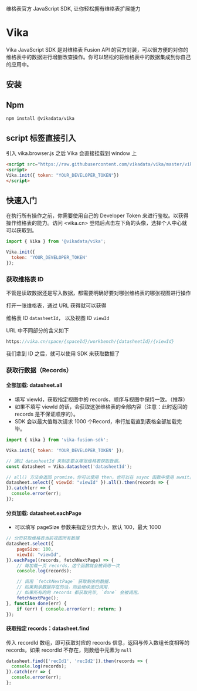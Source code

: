 维格表官方 JavaScript SDK, 让你轻松拥有维格表扩展能力

# Vika
Vika JavaScript SDK 是对维格表 Fusion API 的官方封装，可以很方便的对你的维格表中的数据进行增删改查操作。你可以轻松的将维格表中的数据集成到你自己的应用中。

## 安装

## Npm
```
npm install @vikadata/vika
```

## script 标签直接引入
引入 vika.browser.js 之后 Vika 会直接挂载到 window 上
```html
<script src="https://raw.githubusercontent.com/vikadata/vika/master/vika.browser.js"></script>
<script>
Vika.init({ token: "YOUR_DEVELOPER_TOKEN"})
</script>
```

## 快速入门
在执行所有操作之前，你需要使用自己的 Developer Token 来进行鉴权。以获得操作维格表的能力。访问 <vika.cn> 登陆后点击左下角的头像，选择个人中心就可以获取到。

```jsx
import { Vika } from '@vikadata/vika';

Vika.init({
  token: 'YOUR_DEVELOPER_TOKEN'
});
```

### 获取维格表 ID

不管是读取数据还是写入数据，都需要明确好要对哪张维格表的哪张视图进行操作

打开一张维格表，通过 URL 获得就可以获得

维格表 ID `datasheetId`， 以及视图 ID `viewId`

URL 中不同部分的含义如下

```jsx
https://vika.cn/space/{spaceId}/workbench/{datasheetId}/{viewId}
```

我们拿到 ID 之后，就可以使用 SDK 来获取数据了

### 获取行数据（Records）

#### 全部加载: datasheet.all

* 填写 viewId，获取指定视图中的 records，顺序与视图中保持一致。（推荐）
* 如果不填写 viewId 的话，会获取这张维格表的全部内容（注意：此时返回的 records 是不保证顺序的）。
* SDK 会以最大值每次请求 1000 个Record，串行加载直到表格全部加载完毕。

```jsx
import { Vika } from 'vika-fusion-sdk';

Vika.init({ token: 'YOUR_DEVELOPER_TOKEN' });

// 通过 datasheetId 来制定要从哪张维格表获取数据。
const datasheet = Vika.datasheet('datasheetId');

// all() 方法会返回 promise，你可以使用 then，也可以在 async 函数中使用 await。
datasheet.select({ viewId: "viewId" }).all().then(records => {
}).catch(err => {
  console.error(err);
});
```

#### 分页加载: datasheet.eachPage

* 可以填写 pageSize 参数来指定分页大小，默认 100，最大 1000

```jsx
// 分页获取维格表当前视图所有数据
datasheet.select({
    pageSize: 100,
    viewId: "viewId",
}).eachPage((records, fetchNextPage) => {
    // 每加载一页 records，这个函数就会被调用一次
    console.log(records);

    // 调用 `fetchNextPage` 获取剩余的数据.
    // 如果剩余数据存在的话，则会继续递归调用.
    // 如果所有的的 records 都获取完毕, `done` 会被调用。
    fetchNextPage();
}, function done(err) {
    if (err) { console.error(err); return; }
});
```

#### 获取指定 records：datasheet.find

传入 recordId 数组，即可获取对应的 records 信息，返回与传入数组长度相等的 records，如果 recordId 不存在，则数组中元素为 `null`

```jsx
datasheet.find(['recId1', 'recId2']).then(records => {
  console.log(records);
}).catch(err => {
  console.error(err);
};
```
